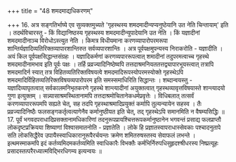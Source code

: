 +++
title = "48 शमदमाद्यधिकरणम्"

+++
16. अत्र सङ्गतिर्भाष्ये एव सुव्यक्तमुच्यते 'गृहस्थस्य शमदमादीन्यप्यनुष्ठेयानि उत नेति चिन्तायाम्' इति । तदर्थविचारस्तु - किं विद्यानिष्ठस्य गृहस्थस्य शमदमादीन्युपादेयानि उत नेति । किं यज्ञादीनां शमदमादीनाञ्च विरोधोऽस्त्युत नेति । किमत्र विधीयमाना करणव्यापारोपरमरूपा शान्तिर्यज्ञादिव्यतिरिक्तव्यापारशान्तिरुत सर्वव्यपारशान्तिः । अत्र पूर्वपक्षमुपन्यस्य निराकरोति - यज्ञादीति । अयं किल पूर्वपक्षसिद्धान्तसंग्रहः । यज्ञादिकर्मणां करणव्यपाररूपत्वात् शमादीनां तदुपरमत्वाच्च गृहस्थे शमदमादीनामभाव इति पूर्वः पक्षः । तर्हि प्रव्रज्यादिनिष्ठेष्वपि तत्तदाश्रमनियततत्तद्व्यापारभूयस्त्वात् तत्रापि शमदमादिर्न स्यात् तत्र विहितव्यतिरिक्तविषयत्वे शमदमादिरूपस्योपरमस्योक्ते गृहस्थेऽपि शमदमादिर्विहितव्यतिरिक्तविषयव्यपारोपरम इति समस्समाधिरिति सिद्धान्तः । शब्दान्वयस्तु - यज्ञादिव्यापृतत्वात् सर्वकालमनिभृतकरणे गृहस्थे शान्त्यादीनां अयुक्तत्वात् गृहस्थव्यावृत्तविषयास्ते शान्त्यादयो गुणा इत्युक्तम् । सन्न्यासाश्रमस्थितानामपि तत्तदाश्रमोचितानेकधर्मप्रवृत्तेः । विधिबलात् तत्सर्वं करणव्यापाररूपमपि सह्यते चेत्, सह तदपि गृहस्थाश्रमादिप्रयुक्तं कर्मापि तुल्यन्यायेन सहस्व । तैः प्रव्रज्यादिनिष्ठैः फलसङ्गकर्तृत्वत्यागेनैव कर्मानुष्ठीयत इति चेत्, तद् गृहस्थेऽपि समानमिति न वैषम्यसिद्धिः ॥17. पूर्वं भगवदपराधादिप्रसक्तानामधिकारिणां तदनुरूपप्रायश्चित्तरूपकर्मानुष्ठानेन भगवन्तं प्रसाद्य फलप्राप्तौ लोकदृष्टप्रक्रियया शिष्याणां विश्वासमातनोति - प्रज्ञातेति । लोके हि प्रज्ञातस्वापराधास्सेवकाः पश्चादनुतापे सति लोकसिद्धैरेव उपायैस्स्वाधिकारानुरूपैरर्चयन्तः क्रमेण शमितरुषस्तस्य सेवाफलं लभन्ते । इत्थमस्माकमपि इदं कर्तव्यमिदमकर्तव्यमिति स्वाधिकारैः विभक्तैः कर्मभिर्निरुपधिसुहृदश्श्रीधरस्य निष्प्रत्यूहः प्रसादस्तत्परैरध्यात्मविद्भिरधिगम्य इत्यन्वयः ॥